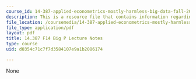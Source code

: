 ```yaml
---
course_id: 14-387-applied-econometrics-mostly-harmless-big-data-fall-2014
description: This is a resource file that contains information regarding big P.
file_location: /coursemedia/14-387-applied-econometrics-mostly-harmless-big-data-fall-2014/d0354c71c7f7d3584107e9a1b2086174_MIT14_387F14_large_p.pdf
file_type: application/pdf
layout: pdf
title: 14.387 F14 Big P Lecture Notes
type: course
uid: d0354c71c7f7d3584107e9a1b2086174

---
```

None
